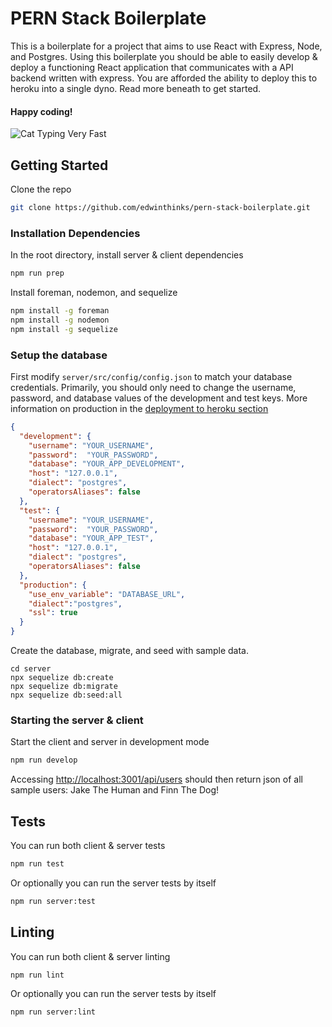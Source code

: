 # PERN Stack Boilerplate

This is a boilerplate for a project that aims to use React with Express, Node, and Postgres. Using this boilerplate
you should be able to easily develop & deploy a functioning React application that communicates with a API backend
written with express. You are afforded the ability to deploy this to heroku into a single dyno. Read more beneath
to get started.

#### Happy coding!
![Cat Typing Very Fast](https://media.giphy.com/media/heIX5HfWgEYlW/giphy.gif)

## Getting Started

Clone the repo
```bash
git clone https://github.com/edwinthinks/pern-stack-boilerplate.git
```

### Installation Dependencies

In the root directory, install server & client dependencies
```bash
npm run prep
```

Install foreman, nodemon, and sequelize
```bash
npm install -g foreman
npm install -g nodemon
npm install -g sequelize
```

### Setup the database

First modify `server/src/config/config.json` to match your database credentials. Primarily, you should only need to change the username, password, and database values of the development and test keys. More information on production in the [deployment to heroku section]()

```json
{
  "development": {
    "username": "YOUR_USERNAME",
    "password":  "YOUR_PASSWORD",
    "database": "YOUR_APP_DEVELOPMENT",
    "host": "127.0.0.1",
    "dialect": "postgres",
    "operatorsAliases": false
  },
  "test": {
    "username": "YOUR_USERNAME",
    "password":  "YOUR_PASSWORD",
    "database": "YOUR_APP_TEST",
    "host": "127.0.0.1",
    "dialect": "postgres",
    "operatorsAliases": false
  },
  "production": {
    "use_env_variable": "DATABASE_URL",
    "dialect":"postgres",
    "ssl": true
  }
}
```

Create the database, migrate, and seed with sample data.
```
cd server
npx sequelize db:create
npx sequelize db:migrate
npx sequelize db:seed:all
```

### Starting the server & client

Start the client and server in development mode
```bash
npm run develop
```

Accessing [http://localhost:3001/api/users](http://localhost:3001/api/users) should then return json
of all sample users: Jake The Human and Finn The Dog!

## Tests

You can run both client & server tests
```bash
npm run test
```

Or optionally you can run the server tests by itself
```bash
npm run server:test
```

## Linting

You can run both client & server linting
```bash
npm run lint
```

Or optionally you can run the server tests by itself
```bash
npm run server:lint
```





